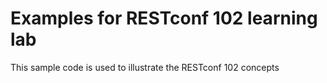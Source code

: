 # Examples for RESTconf 102 learning lab
This sample code is used to illustrate the RESTconf 102 concepts
